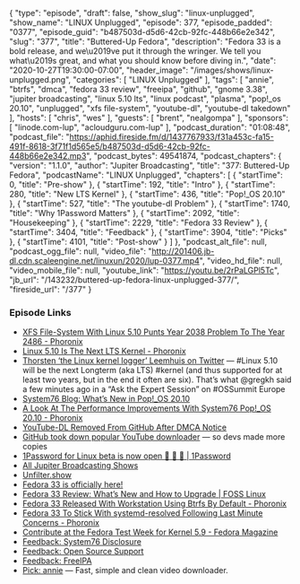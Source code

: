 {
  "type": "episode",
  "draft": false,
  "show_slug": "linux-unplugged",
  "show_name": "LINUX Unplugged",
  "episode": 377,
  "episode_padded": "0377",
  "episode_guid": "b487503d-d5d6-42cb-92fc-448b66e2e342",
  "slug": "377",
  "title": "Buttered-Up Fedora",
  "description": "Fedora 33 is a bold release, and we\u2019ve put it through the wringer. We tell you what\u2019s great, and what you should know before diving in.",
  "date": "2020-10-27T19:30:00-07:00",
  "header_image": "/images/shows/linux-unplugged.png",
  "categories": [
    "LINUX Unplugged"
  ],
  "tags": [
    "annie",
    "btrfs",
    "dmca",
    "fedora 33 review",
    "freeipa",
    "github",
    "gnome 3.38",
    "jupiter broadcasting",
    "linux 5.10 lts",
    "linux podcast",
    "plasma",
    "pop!_os 20.10",
    "unplugged",
    "xfs file-system",
    "youtube-dl",
    "youtube-dl takedown"
  ],
  "hosts": [
    "chris",
    "wes"
  ],
  "guests": [
    "brent",
    "nealgompa"
  ],
  "sponsors": [
    "linode.com-lup",
    "acloudguru.com-lup"
  ],
  "podcast_duration": "01:08:48",
  "podcast_file": "https://aphid.fireside.fm/d/1437767933/f31a453c-fa15-491f-8618-3f71f1d565e5/b487503d-d5d6-42cb-92fc-448b66e2e342.mp3",
  "podcast_bytes": 49541874,
  "podcast_chapters": {
    "version": "1.1.0",
    "author": "Jupiter Broadcasting",
    "title": "377: Buttered-Up Fedora",
    "podcastName": "LINUX Unplugged",
    "chapters": [
      {
        "startTime": 0,
        "title": "Pre-show"
      },
      {
        "startTime": 192,
        "title": "Intro"
      },
      {
        "startTime": 280,
        "title": "New LTS Kernel"
      },
      {
        "startTime": 436,
        "title": "Pop!_OS 20.10"
      },
      {
        "startTime": 527,
        "title": "The youtube-dl Problem"
      },
      {
        "startTime": 1740,
        "title": "Why 1Password Matters"
      },
      {
        "startTime": 2092,
        "title": "Housekeeping"
      },
      {
        "startTime": 2229,
        "title": "Fedora 33 Review"
      },
      {
        "startTime": 3404,
        "title": "Feedback"
      },
      {
        "startTime": 3904,
        "title": "Picks"
      },
      {
        "startTime": 4101,
        "title": "Post-show"
      }
    ]
  },
  "podcast_alt_file": null,
  "podcast_ogg_file": null,
  "video_file": "http://201406.jb-dl.cdn.scaleengine.net/linuxun/2020/lup-0377.mp4",
  "video_hd_file": null,
  "video_mobile_file": null,
  "youtube_link": "https://youtu.be/2rPaLGPl5Tc",
  "jb_url": "/143232/buttered-up-fedora-linux-unplugged-377/",
  "fireside_url": "/377"
}


### Episode Links

  * [XFS File-System With Linux 5.10 Punts Year 2038 Problem To The Year 2486 - Phoronix](https://www.phoronix.com/scan.php?page=news_item&px=XFS-Linux-5.10 "XFS File-System With Linux 5.10 Punts Year 2038 Problem To The Year 2486 - Phoronix")
  * [Linux 5.10 Is The Next LTS Kernel - Phoronix](https://www.phoronix.com/scan.php?page=news_item&px=Linux-5.10-LTS-Kernel "Linux 5.10 Is The Next LTS Kernel - Phoronix")
  * [Thorsten ‘the Linux kernel logger’ Leemhuis on Twitter](https://twitter.com/kernellogger/status/1320731458311491587 "Thorsten ‘the Linux kernel logger’ Leemhuis on Twitter") — #Linux 5.10 will be the next Longterm (aka LTS) #kernel (and thus supported for at least two years, but in the end it often are six). That’s what @gregkh said a few minutes ago in a “Ask the Expert Session” on #OSSummit Europe
  * [System76 Blog: What’s New in Pop!_OS 20.10](https://blog.system76.com/post/632781631953027072/whats-new-in-popos-2010 "System76 Blog: What’s New in Pop!_OS 20.10")
  * [A Look At The Performance Improvements With System76 Pop!_OS 20.10 - Phoronix](https://www.phoronix.com/scan.php?page=article&item=pop-os-2010&num=1 "A Look At The Performance Improvements With System76 Pop!_OS 20.10 - Phoronix")
  * [YouTube-DL Removed From GitHub After DMCA Notice](https://news.perthchat.org/youtube-dl-removed-from-github/ "YouTube-DL Removed From GitHub After DMCA Notice")
  * [GitHub took down popular YouTube downloader](https://thenextweb.com/dd/2020/10/27/github-took-down-youtube-dl-so-devs-made-more-copies/ "GitHub took down popular YouTube downloader") — so devs made more copies
  * [1Password for Linux beta is now open 🎊 🐧 🎊 | 1Password](https://blog.1password.com/1password-for-linux-beta-is-now-open/ "1Password for Linux beta is now open 🎊 🐧 🎊 | 1Password")
  * [All Jupiter Broadcasting Shows](https://feed.jupiter.zone/allshows "All Jupiter Broadcasting Shows")
  * [Unfilter.show](https://unfilter.show/ "Unfilter.show")
  * [Fedora 33 is officially here!](https://fedoramagazine.org/announcing-fedora-33/ "Fedora 33 is officially here!")
  * [Fedora 33 Review: What’s New and How to Upgrade | FOSS Linux](https://www.fosslinux.com/43968/fedora-33-whats-new-and-how-to-upgrade.htm "Fedora 33 Review: What’s New and How to Upgrade | FOSS Linux")
  * [Fedora 33 Released With Workstation Using Btrfs By Default - Phoronix](https://www.phoronix.com/scan.php?page=news_item&px=Fedora-33-Released "Fedora 33 Released With Workstation Using Btrfs By Default - Phoronix")
  * [Fedora 33 To Stick With systemd-resolved Following Last Minute Concerns - Phoronix](https://www.phoronix.com/scan.php?page=news_item&px=F33-systemd-resolved-Sticks "Fedora 33 To Stick With systemd-resolved Following Last Minute Concerns - Phoronix")
  * [Contribute at the Fedora Test Week for Kernel 5.9 - Fedora Magazine](https://fedoramagazine.org/fedora-kernel-5-9-test-week/ "Contribute at the Fedora Test Week for Kernel 5.9 - Fedora Magazine")
  * [Feedback: System76 Disclosure](https://slexy.org/view/s203QPtgWq "Feedback: System76 Disclosure")
  * [Feedback: Open Source Support](https://slexy.org/view/s21siHGGPh "Feedback: Open Source Support")
  * [Feedback: FreeIPA](https://slexy.org/view/s20BucdUyJ "Feedback: FreeIPA")
  * [Pick: annie](https://github.com/iawia002/annie "Pick: annie") — Fast, simple and clean video downloader.


